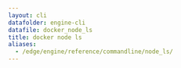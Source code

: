 ```yaml
---
layout: cli
datafolder: engine-cli
datafile: docker_node_ls
title: docker node ls
aliases:
  - /edge/engine/reference/commandline/node_ls/
---
```

<!--
This page is automatically generated from Docker's source code. If you want to
suggest a change to the text that appears here, open a ticket or pull request
in the source repository on GitHub:

https://github.com/docker/cli
-->
